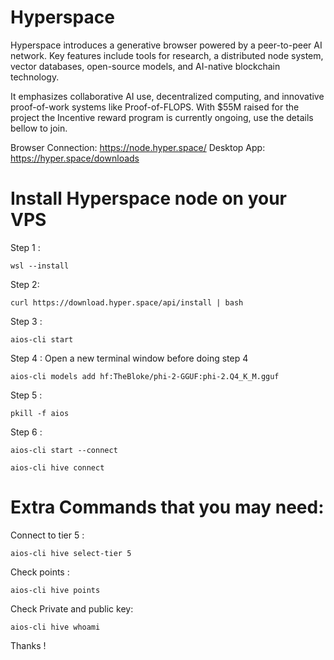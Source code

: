 # Hyperspace
Hyperspace introduces a generative browser powered by a peer-to-peer AI network. Key features include tools for research, a distributed node system, vector databases, open-source models, and AI-native blockchain technology.

It emphasizes collaborative AI use, decentralized computing, and innovative proof-of-work systems like Proof-of-FLOPS.
With $55M raised for the project the Incentive reward program is currently ongoing, use the details bellow to join.

Browser Connection: https://node.hyper.space/
Desktop App: https://hyper.space/downloads

# Install Hyperspace node on your VPS

Step 1  : 

    wsl --install

Step 2: 

    curl https://download.hyper.space/api/install | bash

Step 3  : 

    aios-cli start

Step 4  : Open a new terminal window before doing step 4

    aios-cli models add hf:TheBloke/phi-2-GGUF:phi-2.Q4_K_M.gguf

Step 5  : 

    pkill -f aios

Step 6 	: 

    aios-cli start --connect

    aios-cli hive connect
    

# Extra Commands that you may need:


Connect to tier 5 : 

    aios-cli hive select-tier 5


Check points : 

    aios-cli hive points

Check Private and public key: 

    aios-cli hive whoami

Thanks !
